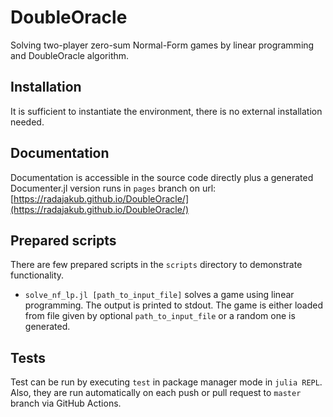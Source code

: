 # DoubleOracle

Solving two-player zero-sum Normal-Form games by linear programming and DoubleOracle algorithm.

## Installation

It is sufficient to instantiate the environment, there is no external installation needed.

## Documentation

Documentation is accessible in the source code directly plus a generated Documenter.jl version runs in `pages` branch on url: [https://radajakub.github.io/DoubleOracle/](https://radajakub.github.io/DoubleOracle/)

## Prepared scripts

There are few prepared scripts in the `scripts` directory to demonstrate functionality.

- `solve_nf_lp.jl [path_to_input_file]` solves a game using linear programming. The output is printed to stdout. The game is either loaded from file given by optional `path_to_input_file` or a random one is generated.

## Tests

Test can be run by executing `test` in package manager mode in `julia REPL`.
Also, they are run automatically on each push or pull request to `master` branch via GitHub Actions.
